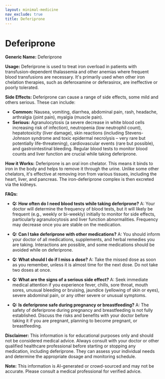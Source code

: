 ```yaml
---
layout: minimal-medicine
nav_exclude: true
title: Deferiprone
---
```


# Deferiprone

**Generic Name:** Deferiprone

**Usage:** Deferiprone is used to treat iron overload in patients with transfusion-dependent thalassemia and other anemias where frequent blood transfusions are necessary. It's primarily used when other iron chelation therapies, such as deferoxamine or deferasirox, are ineffective or poorly tolerated.

**Side Effects:** Deferiprone can cause a range of side effects, some mild and others serious.  These can include:

* **Common:** Nausea, vomiting, diarrhea, abdominal pain, rash, headache, arthralgia (joint pain), myalgia (muscle pain).
* **Serious:** Agranulocytosis (a severe decrease in white blood cells increasing risk of infection), neutropenia (low neutrophil count), hepatotoxicity (liver damage),  skin reactions (including Stevens-Johnson syndrome and toxic epidermal necrolysis – very rare but potentially life-threatening), cardiovascular events (rare but possible), and gastrointestinal bleeding.  Regular blood tests to monitor blood counts and liver function are crucial while taking deferiprone.


**How it Works:** Deferiprone is an oral iron chelator.  This means it binds to iron in the body and helps to remove it through the urine.  Unlike some other chelators, it's effective at removing iron from various tissues, including the heart, liver, and pancreas.  The iron-deferiprone complex is then excreted via the kidneys.

**FAQs:**

* **Q: How often do I need blood tests while taking deferiprone?**  A:  Your doctor will determine the frequency of blood tests, but it will likely be frequent (e.g., weekly or bi-weekly) initially to monitor for side effects, particularly agranulocytosis and liver function abnormalities.  Frequency may decrease once you are stable on the medication.

* **Q: Can I take deferiprone with other medications?** A:  You should inform your doctor of all medications, supplements, and herbal remedies you are taking.  Interactions are possible, and some medications should be avoided while on deferiprone.

* **Q: What should I do if I miss a dose?** A:  Take the missed dose as soon as you remember, unless it is almost time for the next dose. Do not take two doses at once.

* **Q: What are the signs of a serious side effect?** A:  Seek immediate medical attention if you experience fever, chills, sore throat, mouth sores, unusual bleeding or bruising, jaundice (yellowing of skin or eyes), severe abdominal pain, or any other severe or unusual symptoms.

* **Q: Is deferiprone safe during pregnancy or breastfeeding?** A:  The safety of deferiprone during pregnancy and breastfeeding is not fully established. Discuss the risks and benefits with your doctor before taking it if you are pregnant, planning to become pregnant, or breastfeeding.

**Disclaimer:** This information is for educational purposes only and should not be considered medical advice.  Always consult with your doctor or other qualified healthcare professional before starting or stopping any medication, including deferiprone. They can assess your individual needs and determine the appropriate dosage and monitoring schedule.


**Note:** This information is AI-generated or crowd-sourced and may not be accurate. Please consult a medical professional for verified advice.